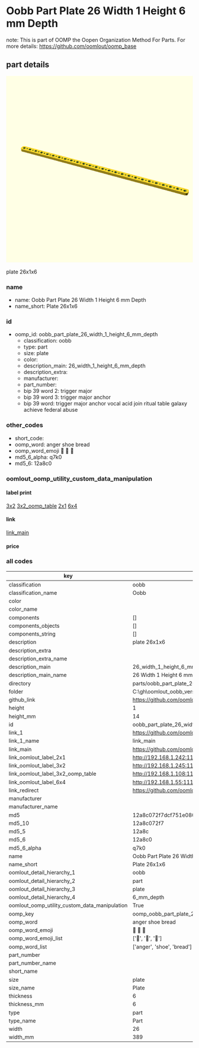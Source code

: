 # Oobb Part Plate 26 Width 1 Height 6 mm Depth  

note: This is part of OOMP the Oopen Organization Method For Parts. For more details: https://github.com/oomlout/oomp_base

##  part details
  

[![](3dpr.png)](3dpr.png)

plate 26x1x6



### name
* name: Oobb Part Plate 26 Width 1 Height 6 mm Depth
* name_short: Plate 26x1x6 
### id
* oomp_id: oobb_part_plate_26_width_1_height_6_mm_depth
  * classification: oobb
  * type: part
  * size: plate
  * color: 
  * description_main: 26_width_1_height_6_mm_depth
  * description_extra: 
  * manufacturer: 
  * part_number: 
  * bip 39 word 2: trigger major
  * bip 39 word 3: trigger major anchor
  * bip 39 word: trigger major anchor vocal acid join ritual table galaxy achieve federal abuse

### other_codes
* short_code: 
* oomp_word: anger shoe bread
* oomp_word_emoji :anger: :shoe: :bread:
* md5_6_alpha: q7k0
* md5_6: 12a8c0






### oomlout_oomp_utility_custom_data_manipulation
#### label print
[3x2](http://192.168.1.245:1112/?label=oomp%20q7k0)
[3x2_oomp_table](http://192.168.1.108:1112/?label=oomp%20q7k0)
[2x1](http://192.168.1.242:1112/?label=oomp%20q7k0)
[6x4](http://192.168.1.55:1112/?label=oomp%20q7k0)    

#### link

[link_main](https://github.com/oomlout/oomlout_oobb_version_4_generated_parts/tree/main/navigation_oomp/oobb/part/plate/26_width_1_height_6_mm_depth/part)                              

#### price







### all codes 
| key | value |  
| --- | --- |  
| classification | oobb |  
| classification_name | Oobb |  
| color |  |  
| color_name |  |  
| components | [] |  
| components_objects | [] |  
| components_string | [] |  
| description | plate 26x1x6 |  
| description_extra |  |  
| description_extra_name |  |  
| description_main | 26_width_1_height_6_mm_depth |  
| description_main_name | 26 Width 1 Height 6 mm Depth |  
| directory | parts/oobb_part_plate_26_width_1_height_6_mm_depth |  
| folder | C:\gh\oomlout_oobb_version_4_generated_parts\parts\oobb_part_plate_26_width_1_height_6_mm_depth |  
| github_link | https://github.com/oomlout/oomlout_oomp_part_src/tree/main/parts/oobb_part_plate_26_width_1_height_6_mm_depth |  
| height | 1 |  
| height_mm | 14 |  
| id | oobb_part_plate_26_width_1_height_6_mm_depth |  
| link_1 | https://github.com/oomlout/oomlout_oobb_version_4_generated_parts/tree/main/navigation_oomp/oobb/part/plate/26_width_1_height_6_mm_depth/part |  
| link_1_name | link_main |  
| link_main | https://github.com/oomlout/oomlout_oobb_version_4_generated_parts/tree/main/navigation_oomp/oobb/part/plate/26_width_1_height_6_mm_depth/part |  
| link_oomlout_label_2x1 | http://192.168.1.242:1112/?label=oomp%20q7k0 |  
| link_oomlout_label_3x2 | http://192.168.1.245:1112/?label=oomp%20q7k0 |  
| link_oomlout_label_3x2_oomp_table | http://192.168.1.108:1112/?label=oomp%20q7k0 |  
| link_oomlout_label_6x4 | http://192.168.1.55:1112/?label=oomp%20q7k0 |  
| link_redirect | https://github.com/oomlout/oomlout_oobb_version_4_generated_parts/tree/main/parts/oobb_plate_26_01_06 |  
| manufacturer |  |  
| manufacturer_name |  |  
| md5 | 12a8c072f7dcf751e080ff5410e19f44 |  
| md5_10 | 12a8c072f7 |  
| md5_5 | 12a8c |  
| md5_6 | 12a8c0 |  
| md5_6_alpha | q7k0 |  
| name | Oobb Part Plate 26 Width 1 Height 6 mm Depth |  
| name_short | Plate 26x1x6  |  
| oomlout_detail_hierarchy_1 | oobb |  
| oomlout_detail_hierarchy_2 | part |  
| oomlout_detail_hierarchy_3 | plate |  
| oomlout_detail_hierarchy_4 | 6_mm_depth |  
| oomlout_oomp_utility_custom_data_manipulation | True |  
| oomp_key | oomp_oobb_part_plate_26_width_1_height_6_mm_depth |  
| oomp_word | anger shoe bread |  
| oomp_word_emoji | :anger: :shoe: :bread: |  
| oomp_word_emoji_list | [':anger:', ':shoe:', ':bread:'] |  
| oomp_word_list | ['anger', 'shoe', 'bread'] |  
| part_number |  |  
| part_number_name |  |  
| short_name |  |  
| size | plate |  
| size_name | Plate |  
| thickness | 6 |  
| thickness_mm | 6 |  
| type | part |  
| type_name | Part |  
| width | 26 |  
| width_mm | 389 |  

